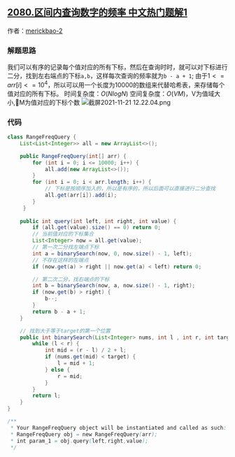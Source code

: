 ## [2080.区间内查询数字的频率 中文热门题解1](https://leetcode.cn/problems/range-frequency-queries/solutions/100000/java-er-fen-by-merickbao-2-phux)

作者：[merickbao-2](https://leetcode.cn/u/merickbao-2)
### 解题思路
我们可以有序的记录每个值对应的所有下标，然后在查询时时，就可以对下标进行二分，找到左右端点的下标`a,b`，这样每次查询的频率就为`b - a + 1`;
由于$1 <= arr[i] <= 10^{4}$，所以可以用一个长度为10000的数组来代替哈希表，来存储每个值对应的所有下标。
时间复杂度：$O(NlogN)$
空间复杂度：$O(VM)$，V为值域大小,M为值对应的下标个数
![截屏2021-11-21 12.22.04.png](https://pic.leetcode-cn.com/1637468527-KuacrS-%E6%88%AA%E5%B1%8F2021-11-21%2012.22.04.png)


### 代码

```java
class RangeFreqQuery {
    List<List<Integer>> all = new ArrayList<>();

    public RangeFreqQuery(int[] arr) {
        for (int i = 0; i <= 10000; i++) {
            all.add(new ArrayList<>());
        }
        for (int i = 0; i < arr.length; i++) {
            // 下标是按顺序加入的，所以是有序的，所以后面可以直接进行二分查找
            all.get(arr[i]).add(i);
        }
     }
    
    public int query(int left, int right, int value) {
        if (all.get(value).size() == 0) return 0;
        // 当前值对应的下标集合
        List<Integer> now = all.get(value);
        // 第一次二分找左端点下标
        int a = binarySearch(now, 0, now.size() - 1, left);
        // 不存在这样的左端点
        if (now.get(a) > right || now.get(a) < left) return 0;

        // 第二次二分，找右端点的下标
        int b = binarySearch(now, a, now.size() - 1, right);
        if (now.get(b) > right) {
            b--;
        }
        return b - a + 1;
    }

    // 找到大于等于target的第一个位置
    public int binarySearch(List<Integer> nums, int l , int r, int target) {
        while (l < r) {
            int mid = (r - l) / 2 + l;
            if (nums.get(mid) < target) {
                l = mid + 1;
            } else {
                r = mid;
            }
        }
        return l;
    }
}

/**
 * Your RangeFreqQuery object will be instantiated and called as such:
 * RangeFreqQuery obj = new RangeFreqQuery(arr);
 * int param_1 = obj.query(left,right,value);
 */
```